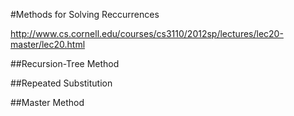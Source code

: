 #Methods for Solving Reccurrences

http://www.cs.cornell.edu/courses/cs3110/2012sp/lectures/lec20-master/lec20.html

##Recursion-Tree Method 

##Repeated Substitution

##Master Method
